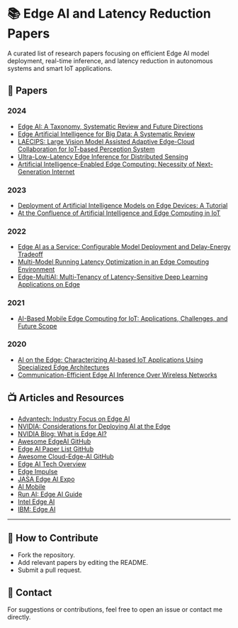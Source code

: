 # 📚 Edge AI and Latency Reduction Papers

A curated list of research papers focusing on efficient Edge AI model deployment, real-time inference, and latency reduction in autonomous systems and smart IoT applications.

## 📄 Papers

### 2024
- [Edge AI: A Taxonomy, Systematic Review and Future Directions](https://arxiv.org/html/2407.04053v1)  
- [Edge Artificial Intelligence for Big Data: A Systematic Review](https://link.springer.com/article/10.1007/s00521-024-09723-w)  
- [LAECIPS: Large Vision Model Assisted Adaptive Edge-Cloud Collaboration for IoT-based Perception System](https://arxiv.org/abs/2404.10498)  
- [Ultra-Low-Latency Edge Inference for Distributed Sensing](https://arxiv.org/abs/2407.13360)  
- [Artificial Intelligence-Enabled Edge Computing: Necessity of Next-Generation Internet](https://link.springer.com/chapter/10.1007/978-3-031-58388-9_3)  

### 2023
- [Deployment of Artificial Intelligence Models on Edge Devices: A Tutorial](https://ieeexplore.ieee.org/document/10328759)  
- [At the Confluence of Artificial Intelligence and Edge Computing in IoT](https://www.mdpi.com/1424-8220/23/3/1639)  

### 2022
- [Edge AI as a Service: Configurable Model Deployment and Delay-Energy Tradeoff](https://ieeexplore.ieee.org/document/9779508)  
- [Multi-Model Running Latency Optimization in an Edge Computing Environment](https://www.mdpi.com/1424-8220/22/16/6097)  
- [Edge-MultiAI: Multi-Tenancy of Latency-Sensitive Deep Learning Applications on Edge](https://arxiv.org/abs/2211.07130)  

### 2021
- [AI-Based Mobile Edge Computing for IoT: Applications, Challenges, and Future Scope](https://link.springer.com/article/10.1007/s13369-021-06348-2)  

### 2020
- [AI on the Edge: Characterizing AI-based IoT Applications Using Specialized Edge Architectures](https://ieeexplore.ieee.org/document/9251253)  
- [Communication-Efficient Edge AI Inference Over Wireless Networks](https://arxiv.org/abs/2004.13351)  


## 📺 Articles and Resources
- [Advantech: Industry Focus on Edge AI](https://www.advantech.com/en/resources/industry-focus/edge-ai)  
- [NVIDIA: Considerations for Deploying AI at the Edge](https://resources.nvidia.com/en-us-fleet-command/considerations-for-deploying-ai-at-the-edge-technical-overview)  
- [NVIDIA Blog: What is Edge AI?](https://blogs.nvidia.com/blog/what-is-edge-ai/)  
- [Awesome EdgeAI GitHub](https://github.com/wangxb96/Awesome-EdgeAI)  
- [Edge AI Paper List GitHub](https://github.com/xumengwei/Edge-AI-Paper-List)  
- [Awesome Cloud-Edge-AI GitHub](https://github.com/swagshaw/Awesome-Cloud-Edge-AI)  
- [Edge AI Tech Overview](https://edge-ai-tech.eu/overview/)  
- [Edge Impulse](https://edgeimpulse.com/)  
- [JASA Edge AI Expo](https://www.jasa.or.jp/expo/english/?_gl=1*1y7tc1m*_gcl_au*NzQ1NzExOTY4LjE3MzE0OTYxNjY.)  
- [AI Mobile](https://www.aimobile.com.tw/edge)  
- [Run AI: Edge AI Guide](https://www.run.ai/guides/machine-learning-operations/edge-ai)  
- [Intel Edge AI](https://www.intel.com/content/www/us/en/learn/edge-ai.html)  
- [IBM: Edge AI](https://www.ibm.com/topics/edge-ai) 
---

## 🚀 How to Contribute
- Fork the repository.  
- Add relevant papers by editing the README.  
- Submit a pull request.  

## 📧 Contact
For suggestions or contributions, feel free to open an issue or contact me directly.
